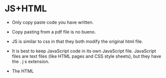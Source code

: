 # JS+HTML

- Only copy paste code you have written.

- Copy pasting from a pdf file is no bueno.

- JS is similar to css in that they both modify the original html file.

- It is best to keep JavaScript code in its own JavaScript file. JavaScript files are text files (like HTML pages and CSS style sheets), but they have the . j s extension. 

- The HTML <script> element is used in HTML pages to tell the browser to load the JavaScript file (rather like the <link> element can be used to load a CSS file). 

- If you view the source code of the page in the browser, the JavaScript will not have changed the HTML, because the script works with the model of the web page that the browser has created.

[table of contents](https://samuelclark907.github.io/learning-journal/)
